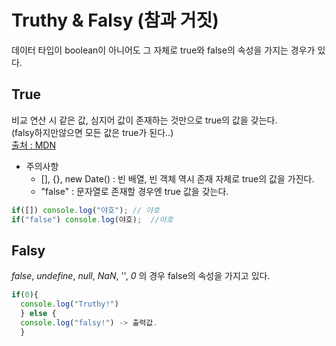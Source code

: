 # Truthy & Falsy (참과 거짓)
데이터 타입이 boolean이 아니어도 그 자체로 true와 false의 속성을 가지는 경우가 있다.<br/>
## True
비교 연산 시 같은 값, 심지어 값이 존재하는 것만으로 true의 값을 갖는다.<br/>
(falsy하지만않으면 모든 값은 true가 된다..)<br/>
[출처 : MDN](https://developer.mozilla.org/ko/docs/Glossary/Truthy)<br/>
* 주의사항
  * [], {}, new Date() : 빈 배열, 빈 객체 역시 존재 자체로 true의 값을 가진다.
  * "false" : 문자열로 존재할 경우엔 true 값을 갖는다.
```javascript
if([]) console.log("야호"); // 야호
if("false") console.log(야호);  //야호
```
## Falsy
*false*, *undefine*, *null*, *NaN*, '', *0* 의 경우 false의 속성을 가지고 있다.
``` javascript
if(0){
  console.log("Truthy!")
  } else {
  console.log("falsy!") -> 출력값.
  }
  
